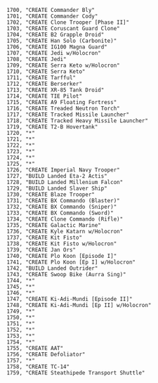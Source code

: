 ﻿```text
1700, "CREATE Commander Bly"
1701, "CREATE Commander Cody"
1702, "CREATE Clone Trooper [Phase II]"
1703, "CREATE Coruscant Guard Clone"
1704, "CREATE B2 Grapple Droid"
1705, "CREATE Han Solo (Carbonite)"
1706, "CREATE IG100 Magna Guard"
1707, "CREATE Jedi w/Holocron"
1708, "CREATE Jedi"
1709, "CREATE Serra Keto w/Holocron"
1710, "CREATE Serra Keto"
1711, "CREATE Tarfful"
1712, "CREATE Berserker"
1713, "CREATE XR-85 Tank Droid"
1714, "CREATE TIE Pilot"
1715, "CREATE A9 Floating Fortress"
1716, "CREATE Treaded Neutron Torch"
1717, "CREATE Tracked Missile Launcher"
1718, "CREATE Tracked Heavy Missile Launcher"
1719, "CREATE T2-B Hovertank"
1720, "*"
1721, "*"
1722, "*"
1723, "*"
1724, "*"
1725, "*"
1726, "CREATE Imperial Navy Trooper"
1727, "BUILD Landed Eta-2 Actis"
1728, "BUILD Landed Millenium Falcon"
1729, "BUILD Landed Slaver Ship"
1730, "CREATE Blaze Trooper"
1731, "CREATE BX Commando (Blaster)"
1732, "CREATE BX Commando (Sniper)"
1733, "CREATE BX Commando (Sword)"
1734, "CREATE Clone Commando (Rifle)"
1735, "CREATE Galactic Marine"
1736, "CREATE Kyle Katarn w/Holocron"
1737, "CREATE Kit Fisto"
1738, "CREATE Kit Fisto w/Holocron"
1739, "CREATE Jan Ors"
1740, "CREATE Plo Koon [Episode I]"
1741, "CREATE Plo Koon [Ep I] w/Holocron"
1742, "BUILD Landed Outrider"
1743, "CREATE Swoop Bike (Aurra Sing)"
1744, "*"
1745, "*"
1746, "*"
1747, "CREATE Ki-Adi-Mundi [Episode II]"
1748, "CREATE Ki-Adi-Mundi [Ep II] w/Holocron"
1749, "*"
1750, "*"
1751, "*"
1752, "*"
1753, "*"
1754, "*"
1755, "CREATE AAT"
1756, "CREATE Defoliator"
1757, "*"
1758, "CREATE TC-14"
1759, "CREATE Steathipede Transport Shuttle"
```